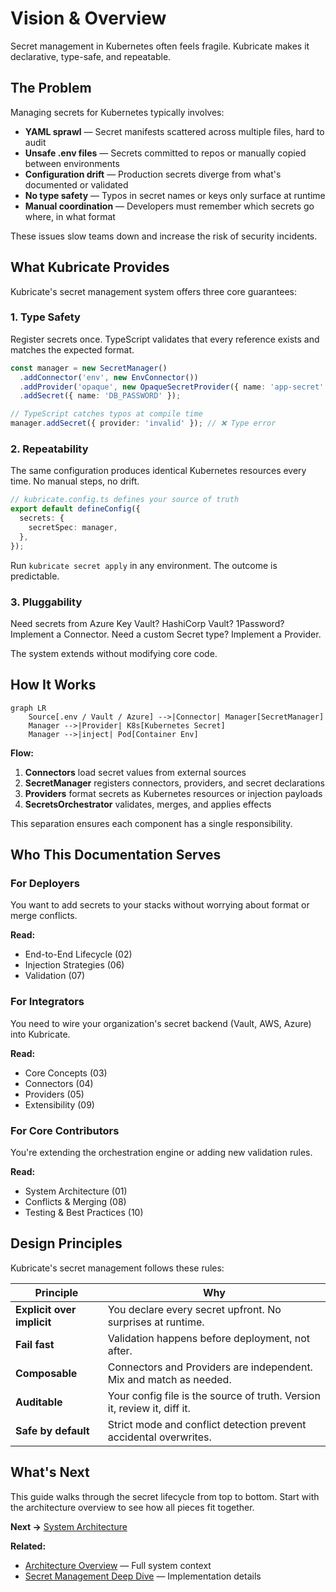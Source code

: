 # Vision & Overview

Secret management in Kubernetes often feels fragile. Kubricate makes it declarative, type-safe, and repeatable.

## The Problem

Managing secrets for Kubernetes typically involves:

- **YAML sprawl** — Secret manifests scattered across multiple files, hard to audit
- **Unsafe .env files** — Secrets committed to repos or manually copied between environments
- **Configuration drift** — Production secrets diverge from what's documented or validated
- **No type safety** — Typos in secret names or keys only surface at runtime
- **Manual coordination** — Developers must remember which secrets go where, in what format

These issues slow teams down and increase the risk of security incidents.

## What Kubricate Provides

Kubricate's secret management system offers three core guarantees:

### 1. Type Safety

Register secrets once. TypeScript validates that every reference exists and matches the expected format.

```typescript
const manager = new SecretManager()
  .addConnector('env', new EnvConnector())
  .addProvider('opaque', new OpaqueSecretProvider({ name: 'app-secret' }))
  .addSecret({ name: 'DB_PASSWORD' });

// TypeScript catches typos at compile time
manager.addSecret({ provider: 'invalid' }); // ❌ Type error
```

### 2. Repeatability

The same configuration produces identical Kubernetes resources every time. No manual steps, no drift.

```typescript
// kubricate.config.ts defines your source of truth
export default defineConfig({
  secrets: {
    secretSpec: manager,
  },
});
```

Run `kubricate secret apply` in any environment. The outcome is predictable.

### 3. Pluggability

Need secrets from Azure Key Vault? HashiCorp Vault? 1Password? Implement a Connector. Need a custom Secret type? Implement a Provider.

The system extends without modifying core code.

## How It Works

```mermaid
graph LR
    Source[.env / Vault / Azure] -->|Connector| Manager[SecretManager]
    Manager -->|Provider| K8s[Kubernetes Secret]
    Manager -->|inject| Pod[Container Env]
```

**Flow:**
1. **Connectors** load secret values from external sources
2. **SecretManager** registers connectors, providers, and secret declarations
3. **Providers** format secrets as Kubernetes resources or injection payloads
4. **SecretsOrchestrator** validates, merges, and applies effects

This separation ensures each component has a single responsibility.

## Who This Documentation Serves

### For Deployers

You want to add secrets to your stacks without worrying about format or merge conflicts.

**Read:**
- End-to-End Lifecycle (02)
- Injection Strategies (06)
- Validation (07)

### For Integrators

You need to wire your organization's secret backend (Vault, AWS, Azure) into Kubricate.

**Read:**
- Core Concepts (03)
- Connectors (04)
- Providers (05)
- Extensibility (09)

### For Core Contributors

You're extending the orchestration engine or adding new validation rules.

**Read:**
- System Architecture (01)
- Conflicts & Merging (08)
- Testing & Best Practices (10)

## Design Principles

Kubricate's secret management follows these rules:

| Principle | Why |
|-----------|-----|
| **Explicit over implicit** | You declare every secret upfront. No surprises at runtime. |
| **Fail fast** | Validation happens before deployment, not after. |
| **Composable** | Connectors and Providers are independent. Mix and match as needed. |
| **Auditable** | Your config file is the source of truth. Version it, review it, diff it. |
| **Safe by default** | Strict mode and conflict detection prevent accidental overwrites. |

## What's Next

This guide walks through the secret lifecycle from top to bottom. Start with the architecture overview to see how all pieces fit together.

**Next →** [System Architecture](./01-architecture-big-picture.md)

**Related:**
- [Architecture Overview](../architecture-overview.md) — Full system context
- [Secret Management Deep Dive](../secret-management-deep-dive.md) — Implementation details
